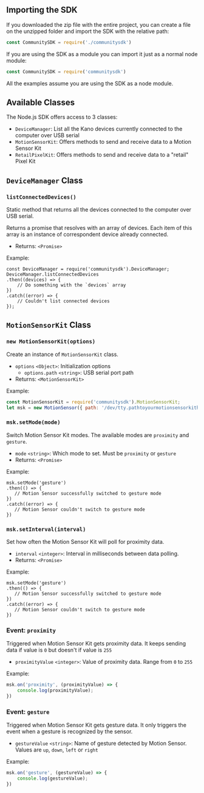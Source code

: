 ## Importing the SDK

If you downloaded the zip file with the entire project, you can create a file on the unzipped folder and import the SDK with the relative path:

```javascript
const CommunitySDK = require('./communitysdk')
```

If you are using the SDK as a module you can import it just as a normal node module:

```javascript
const CommunitySDK = require('communitysdk')
```

All the examples assume you are using the SDK as a node module.

## Available Classes

The Node.js SDK offers access to 3 classes:

- `DeviceManager`: List all the Kano devices currently connected to the computer over USB serial
- `MotionSensorKit`: Offers methods to send and receive data to a Motion Sensor Kit
- `RetailPixelKit`: Offers methods to send and receive data to a "retail" Pixel Kit


## `DeviceManager` Class

### `listConnectedDevices()`

Static method that returns all the devices connected to the computer over USB serial.

Returns a promise that resolves with an array of devices. Each item of this array is an instance of correspondent device already connected.

- Returns: `<Promise>`

Example:

```javascipt
const DeviceManager = require('communitysdk').DeviceManager;
DeviceManager.listConnectedDevices
.then((devices) => {
    // Do something with the `devices` array
})
.catch((error) => {
    // Couldn't list connected devices
});
```

## `MotionSensorKit` Class

### `new MotionSensorKit(options)`

Create an instance of `MotionSensorKit` class.

- `options` `<Object>`: Initialization options
    - `options.path` `<string>`: USB serial port path
- Returns: `<MotionSensorKit>`

Example:

```javascript
const MotionSensorKit = require('communitysdk').MotionSensorKit;
let msk = new MotionSensor({ path: '/dev/tty.pathtoyourmotionsensorkithere' });
```

### `msk.setMode(mode)`

Switch Motion Sensor Kit modes. The available modes are `proximity` and `gesture`.

- `mode` `<string>`: Which mode to set. Must be `proximity` or `gesture`
- Returns: `<Promise>`

Example:

```javascipt
msk.setMode('gesture')
.then(() => {
   // Motion Sensor successfully switched to gesture mode
})
.catch((error) => {
   // Motion Sensor couldn't switch to gesture mode
})
```

### `msk.setInterval(interval)`

Set how often the Motion Sensor Kit will poll for proximity data.

- `interval` `<integer>`: Interval in milliseconds between data polling.
- Returns: `<Promise>`

Example:

```javascipt
msk.setMode('gesture')
.then(() => {
   // Motion Sensor successfully switched to gesture mode
})
.catch((error) => {
   // Motion Sensor couldn't switch to gesture mode
})
```

### Event: `proximity`

Triggered when Motion Sensor Kit gets proximity data. It keeps sending data if value is `0` but doesn't if value is `255`

- `proximityValue` `<integer>`: Value of proximity data. Range from `0` to `255`

Example:

```javascript
msk.on('proximity', (proximityValue) => {
    console.log(proximityValue);
})
```

### Event: `gesture`

Triggered when Motion Sensor Kit gets gesture data. It only triggers the event when a gesture is recognized by the sensor.

- `gestureValue` `<string>`: Name of gesture detected by Motion Sensor. Values are `up`, `down`, `left` or `right`

Example:

```javascript
msk.on('gesture', (gestureValue) => {
    console.log(gestureValue);
})
```
